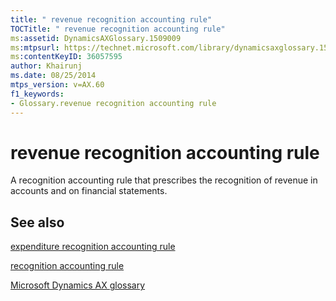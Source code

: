 ```yaml
---
title: " revenue recognition accounting rule"
TOCTitle: " revenue recognition accounting rule"
ms:assetid: DynamicsAXGlossary.1509009
ms:mtpsurl: https://technet.microsoft.com/library/dynamicsaxglossary.1509009(v=AX.60)
ms:contentKeyID: 36057595
author: Khairunj
ms.date: 08/25/2014
mtps_version: v=AX.60
f1_keywords:
- Glossary.revenue recognition accounting rule
---
```


# revenue recognition accounting rule

A recognition accounting rule that prescribes the recognition of revenue in accounts and on financial statements.

## See also

[expenditure recognition accounting rule](expenditure-recognition-accounting-rule.md)

[recognition accounting rule](recognition-accounting-rule.md)

[Microsoft Dynamics AX glossary](glossary/microsoft-dynamics-ax-glossary.md)

  


